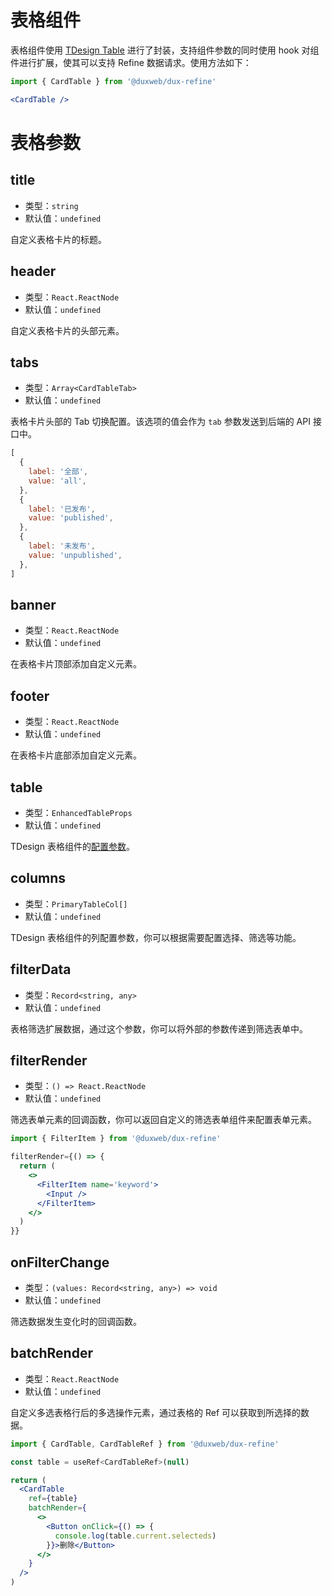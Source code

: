 # 表格组件

表格组件使用 [TDesign Table](https://tdesign.tencent.com/react/components/table) 进行了封装，支持组件参数的同时使用 hook 对组件进行扩展，使其可以支持 Refine 数据请求。使用方法如下：

```jsx
import { CardTable } from '@duxweb/dux-refine'

<CardTable />
```

# 表格参数

## title

- 类型：`string`
- 默认值：`undefined`

自定义表格卡片的标题。

## header

- 类型：`React.ReactNode`
- 默认值：`undefined`

自定义表格卡片的头部元素。

## tabs

- 类型：`Array<CardTableTab>`
- 默认值：`undefined`

表格卡片头部的 Tab 切换配置。该选项的值会作为 `tab` 参数发送到后端的 API 接口中。

```jsx
[
  {
    label: '全部',
    value: 'all',
  },
  {
    label: '已发布',
    value: 'published',
  },
  {
    label: '未发布',
    value: 'unpublished',
  },
]
```

## banner

- 类型：`React.ReactNode`
- 默认值：`undefined`

在表格卡片顶部添加自定义元素。

## footer

- 类型：`React.ReactNode`
- 默认值：`undefined`

在表格卡片底部添加自定义元素。

## table

- 类型：`EnhancedTableProps`
- 默认值：`undefined`

TDesign 表格组件的[配置参数](https://tdesign.tencent.com/react/components/table?tab=api)。

## columns

- 类型：`PrimaryTableCol[]`
- 默认值：`undefined`

TDesign 表格组件的列配置参数，你可以根据需要配置选择、筛选等功能。

## filterData

- 类型：`Record<string, any>`
- 默认值：`undefined`

表格筛选扩展数据，通过这个参数，你可以将外部的参数传递到筛选表单中。

## filterRender

- 类型：`() => React.ReactNode`
- 默认值：`undefined`

筛选表单元素的回调函数，你可以返回自定义的筛选表单组件来配置表单元素。

```jsx
import { FilterItem } from '@duxweb/dux-refine'

filterRender={() => {
  return (
    <>
      <FilterItem name='keyword'>
        <Input />
      </FilterItem>
    </>
  )
}}
```

## onFilterChange

- 类型：`(values: Record<string, any>) => void`
- 默认值：`undefined`

筛选数据发生变化时的回调函数。

## batchRender

- 类型：`React.ReactNode`
- 默认值：`undefined`

自定义多选表格行后的多选操作元素，通过表格的 Ref 可以获取到所选择的数据。

```jsx
import { CardTable, CardTableRef } from '@duxweb/dux-refine'

const table = useRef<CardTableRef>(null)

return (
  <CardTable
    ref={table}
    batchRender={
      <>
        <Button onClick={() => {
          console.log(table.current.selecteds)
        }}>删除</Button>
      </>
    }
  />
)
```
